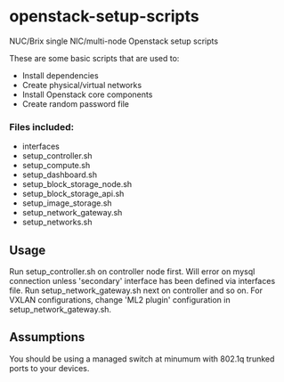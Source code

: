 openstack-setup-scripts
=======================

NUC/Brix single NIC/multi-node Openstack setup scripts

These are some basic scripts that are used to:

 * Install dependencies
 * Create physical/virtual networks
 * Install Openstack core components
 * Create random password file
 
### Files included:

 * interfaces
 * setup_controller.sh
 * setup_compute.sh
 * setup_dashboard.sh
 * setup_block_storage_node.sh
 * setup_block_storage_api.sh
 * setup_image_storage.sh
 * setup_network_gateway.sh
 * setup_networks.sh

## Usage

Run setup_controller.sh on controller node first. Will error on mysql connection unless 'secondary' interface has been defined via interfaces file. Run setup_network_gateway.sh next on controller and so on. For VXLAN configurations, change 'ML2 plugin' configuration in setup_network_gateway.sh.

## Assumptions

You should be using a managed switch at minumum with 802.1q trunked ports to your devices.


